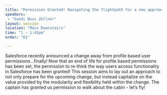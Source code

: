 ```yaml
---
title: "Permission Granted! Navigating the flightpath for a new approach to user permissions"
speakers:
 - "Sandi Nuss Zellner"
layout: session
location: "Main Downstairs"
time: "1 — 1:45pm"
order: "D1"

---
```


Salesforce recently announced a change away from profile based user permissions…finally! Now that an end of life for profile based permissions has been set, the permission to re-think the way users access functionality in Salesforce has been granted! This session aims to lay out an approach to not only prepare for the upcoming change, but instead capitalize on the value provided by the modularity and flexibility held within the change. The captain has granted us permission to walk about the cabin - let’s fly!

